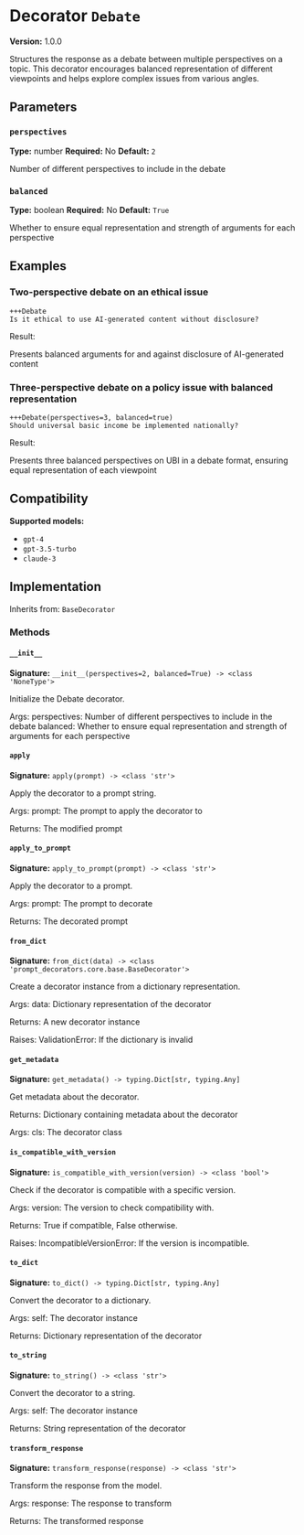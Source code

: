 # Decorator `Debate`

**Version:** 1.0.0

Structures the response as a debate between multiple perspectives on a topic. This decorator encourages balanced representation of different viewpoints and helps explore complex issues from various angles.

## Parameters

### `perspectives`

**Type:** number
**Required:** No
**Default:** `2`

Number of different perspectives to include in the debate

### `balanced`

**Type:** boolean
**Required:** No
**Default:** `True`

Whether to ensure equal representation and strength of arguments for each perspective

## Examples

### Two-perspective debate on an ethical issue

```
+++Debate
Is it ethical to use AI-generated content without disclosure?
```

Result:

Presents balanced arguments for and against disclosure of AI-generated content

### Three-perspective debate on a policy issue with balanced representation

```
+++Debate(perspectives=3, balanced=true)
Should universal basic income be implemented nationally?
```

Result:

Presents three balanced perspectives on UBI in a debate format, ensuring equal representation of each viewpoint

## Compatibility

**Supported models:**

- `gpt-4`
- `gpt-3.5-turbo`
- `claude-3`

## Implementation

Inherits from: `BaseDecorator`

### Methods

#### `__init__`

**Signature:** `__init__(perspectives=2, balanced=True) -> <class 'NoneType'>`

Initialize the Debate decorator.

Args:
    perspectives: Number of different perspectives to include in the debate
    balanced: Whether to ensure equal representation and strength of arguments for each perspective

#### `apply`

**Signature:** `apply(prompt) -> <class 'str'>`

Apply the decorator to a prompt string.

Args:
    prompt: The prompt to apply the decorator to


Returns:
    The modified prompt

#### `apply_to_prompt`

**Signature:** `apply_to_prompt(prompt) -> <class 'str'>`

Apply the decorator to a prompt.

Args:
    prompt: The prompt to decorate

Returns:
    The decorated prompt

#### `from_dict`

**Signature:** `from_dict(data) -> <class 'prompt_decorators.core.base.BaseDecorator'>`

Create a decorator instance from a dictionary representation.

Args:
    data: Dictionary representation of the decorator

Returns:
    A new decorator instance

Raises:
    ValidationError: If the dictionary is invalid

#### `get_metadata`

**Signature:** `get_metadata() -> typing.Dict[str, typing.Any]`

Get metadata about the decorator.

Returns:
    Dictionary containing metadata about the decorator


Args:
    cls: The decorator class

#### `is_compatible_with_version`

**Signature:** `is_compatible_with_version(version) -> <class 'bool'>`

Check if the decorator is compatible with a specific version.

Args:
    version: The version to check compatibility with.


Returns:
    True if compatible, False otherwise.


Raises:
    IncompatibleVersionError: If the version is incompatible.

#### `to_dict`

**Signature:** `to_dict() -> typing.Dict[str, typing.Any]`

Convert the decorator to a dictionary.

Args:
    self: The decorator instance

Returns:
    Dictionary representation of the decorator

#### `to_string`

**Signature:** `to_string() -> <class 'str'>`

Convert the decorator to a string.

Args:
    self: The decorator instance

Returns:
    String representation of the decorator

#### `transform_response`

**Signature:** `transform_response(response) -> <class 'str'>`

Transform the response from the model.

Args:
    response: The response to transform

Returns:
    The transformed response
